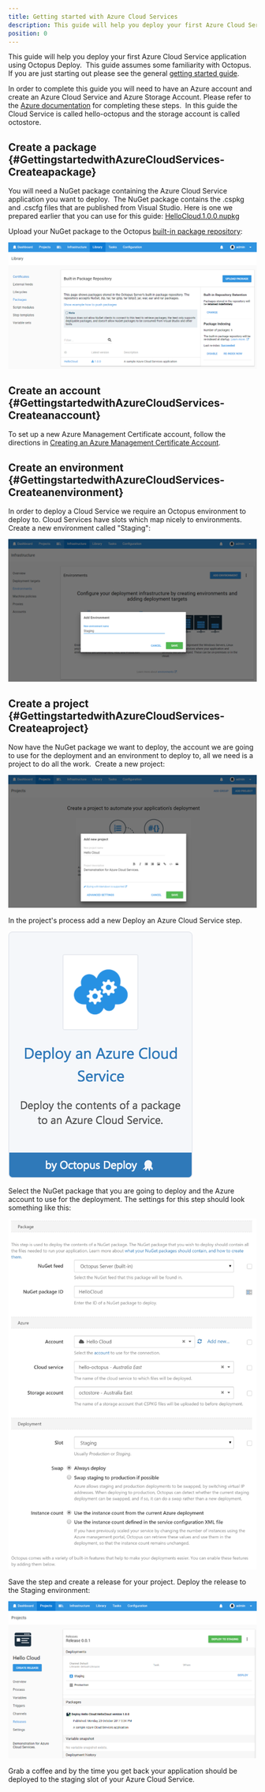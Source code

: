 ```yaml
---
title: Getting started with Azure Cloud Services
description: This guide will help you deploy your first Azure Cloud Service application with Octopus Deploy.
position: 0
---
```


This guide will help you deploy your first Azure Cloud Service application using Octopus Deploy.  This guide assumes some familiarity with Octopus. If you are just starting out please see the general [getting started guide](/docs/getting-started.md).

In order to complete this guide you will need to have an Azure account and create an Azure Cloud Service and Azure Storage Account. Please refer to the [Azure documentation](https://azure.microsoft.com/en-us/documentation/) for completing these steps.  In this guide the Cloud Service is called hello-octopus and the storage account is called octostore.

## Create a package {#GettingstartedwithAzureCloudServices-Createapackage}

You will need a NuGet package containing the Azure Cloud Service application you want to deploy.  The NuGet package contains the .cspkg and .cscfg files that are published from Visual Studio. Here is one we prepared earlier that you can use for this guide: [HelloCloud.1.0.0.nupkg](https://download.octopusdeploy.com/demo/HelloCloud.1.0.0.nupkg)

Upload your NuGet package to the Octopus [built-in package repository](/docs/packaging-applications/package-repositories/index.md):

![Package feed](package-feed.png "width=500")

## Create an account {#GettingstartedwithAzureCloudServices-Createanaccount}

To set up a new Azure Management Certificate account, follow the directions in [Creating an Azure Management Certificate  Account](/docs/guides/azure-deployments/creating-an-azure-account/creating-an-azure-management-certificate-account.md).

## Create an environment {#GettingstartedwithAzureCloudServices-Createanenvironment}

In order to deploy a Cloud Service we require an Octopus environment to deploy to. Cloud Services have slots which map nicely to environments. Create a new environment called "Staging":

![Create environment](create-env.png "width=500")

## Create a project {#GettingstartedwithAzureCloudServices-Createaproject}

Now have the NuGet package we want to deploy, the account we are going to use for the deployment and an environment to deploy to, all we need is a project to do all the work.  Create a new project:

![Create project](create-project.png "width=500")

In the project's process add a new Deploy an Azure Cloud Service step.

![Cloud Service step template](../../../images/5671696/5865904.png "width=170")

Select the NuGet package that you are going to deploy and the Azure account to use for the deployment. The settings for this step should look something like this:

![Cloud Service Step Template](cloud-service-step.png "width=500")

Save the step and create a release for your project. Deploy the release to the Staging environment:

![Deploy Cloud Service](deploy-cloud-service.png "width=500")

Grab a coffee and by the time you get back your application should be deployed to the staging slot of your Azure Cloud Service.
